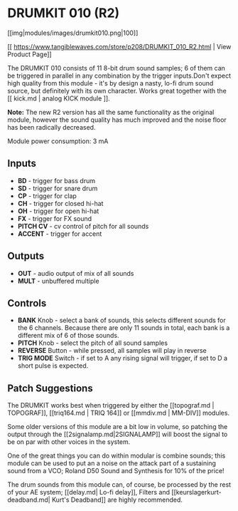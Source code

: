 # DRUMKIT 010 (R2)

[[img|modules/images/drumkit010.png|100]]

[[ https://www.tangiblewaves.com/store/p208/DRUMKIT_010_R2.html | View Product Page]]

The DRUMKIT 010 consists of 11 8-bit drum sound samples; 6 of them can be triggered in parallel in any combination by the trigger inputs.Don't expect high quality from this module - it's by design a nasty, lo-fi drum sound source, but definitely with its own character. Works great together with the [[ kick.md | analog KICK module ]].

**Note:** The new R2 version has all the same functionality as the original module, however the sound quality has much improved and the noise floor has been radically decreased.

Module power consumption: 3 mA

## Inputs
* **BD** - trigger for bass drum
* **SD** - trigger for snare drum
* **CP** - trigger for clap
* **CH** - trigger for closed hi-hat
* **OH** - trigger for open hi-hat
* **FX** - trigger for FX sound
* **PITCH CV** - cv control of pitch for all sounds
* **ACCENT** - trigger for accent

## Outputs
* **OUT** - audio output of mix of all sounds
* **MULT** - unbuffered multiple

## Controls
* **BANK** Knob - select a bank of sounds, this selects different sounds for the 6 channels. Because there are only 11 sounds in total, each bank is a different mix of 6 of those sounds.
* **PITCH** Knob - select the pitch of all sound samples
* **REVERSE** Button - while pressed, all samples will play in reverse
* **TRIG MODE** Switch - if set to A any rising signal will trigger, if set to D a short pulse is expected.

## Patch Suggestions

The DRUMKIT works best when triggered by either the [[topograf.md | TOPOGRAF]], [[triq164.md | TRIQ 164]] or [[mmdiv.md
 | MM-DIV]] modules. 

Some older versions of this module are a bit low in volume, so patching the output through the [[2signalamp.md|2SIGNALAMP]] will boost the signal to be on par with other voices in the system. 

One of the great things you can do within modular is combine sounds; this module can be used to put an a noise on the attack part of a sustaining sound from a VCO; Roland D50 Sound and Synthesis for 10% of the price! 

The drum sounds from this module can, of course, be processed by the rest of your AE system; [[delay.md| Lo-fi delay]], Filters and [[keurslagerkurt-deadband.md| Kurt's Deadband]] are highly recommended.
